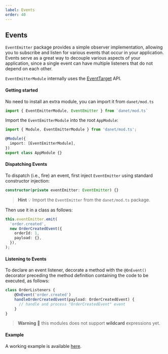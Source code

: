 ```yaml
---
label: Events
order: 40
---
```

## Events


`EventEmitter` package provides a simple observer implementation, allowing you to subscribe and listen for various events that occur in your application.
Events serve as a great way to decouple various aspects of your application, since a single event can have multiple listeners that do not depend on each other.

`EventEmitterModule` internally uses the [EventTarget](https://developer.mozilla.org/en-US/docs/Web/API/EventTarget) API.

#### Getting started

No need to install an extra module, you can import it from `danet/mod.ts`

```ts
import { EventEmitterModule, EventEmitter } from `danet/mod.ts`
```

Import the `EventEmitterModule` into the root `AppModule`:

```typescript
import { Module, EventEmitterModule } from 'danet/mod.ts';

@Module({
  import: [EventEmitterModule],
})
export class AppModule {}
```

#### Dispatching Events

To dispatch (i.e., fire) an event, first inject `EventEmitter` using standard constructor injection:

```typescript
constructor(private eventEmitter: EventEmitter) {}
```

> **Hint** 💡 Import the `EventEmitter` from the `danet/mod.ts` package.

Then use it in a class as follows:

```typescript
this.eventEmitter.emit(
  'order.created',
  new OrderCreatedEvent({
    orderId: 1,
    payload: {},
  }),
);
```

#### Listening to Events

To declare an event listener, decorate a method with the `@OnEvent()` decorator preceding the method definition containing the code to be executed, as follows:

```typescript
class OrderListeners {
    @OnEvent('order.created')
    handleOrderCreatedEvent(payload: OrderCreatedEvent) {
      // handle and process "OrderCreatedEvent" event
    }
}
```

> **Warning 🚧** this modules does not support **wildcard** expressions yet.

#### Example

A working example is available [here](https://github.com/Savory/Danet/blob/main/example/events.ts).
